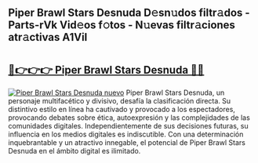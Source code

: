 ## Piper Brawl Stars Desnuda D𝚎sn𝚞dos filtr𝚊dos - Parts-rVk Vid𝚎os f𝚘tos - N𝚞evas filtr𝚊ciones atr𝚊ctivas A1ViI

# <h2><a href="http://mb8dne.tromn.icu/?c=Piper+Brawl+Stars+Desnuda">🔗👉👉👉 Piper Brawl Stars Desnuda 🔗🔗</a></h2>

[![Piper Brawl Stars Desnuda nuevo](https://i.imgur.com/pEAQMta.gif)](http://mb8dne.tromn.icu/?c=Piper+Brawl+Stars+Desnuda)
Piper Brawl Stars Desnuda, un personaje multifacético y divisivo, desafía la clasificación directa. Su distintivo estilo en línea ha cautivado y provocado a los espectadores, provocando debates sobre ética, autoexpresión y las complejidades de las comunidades digitales. Independientemente de sus decisiones futuras, su influencia en los medios digitales es indiscutible. Con una determinación inquebrantable y un atractivo innegable, el potencial de Piper Brawl Stars Desnuda en el ámbito digital es ilimitado.
